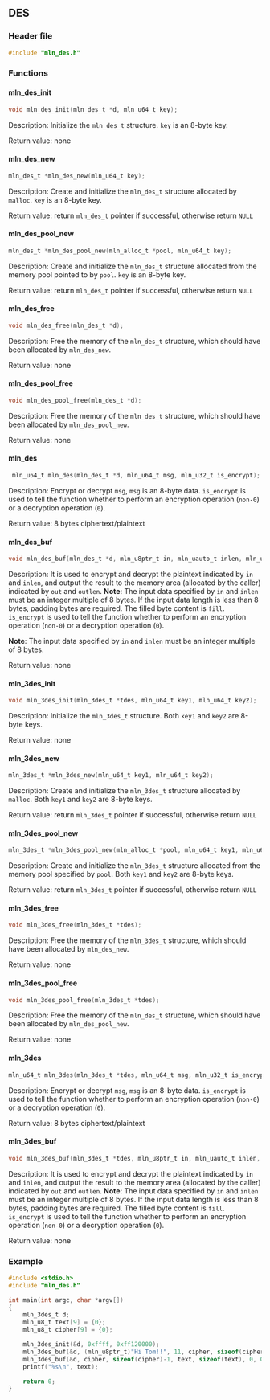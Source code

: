 ## DES



### Header file

```c
#include "mln_des.h"
```



### Functions



#### mln_des_init

```c
void mln_des_init(mln_des_t *d, mln_u64_t key);
```

Description: Initialize the `mln_des_t` structure. `key` is an 8-byte key.

Return value: none



#### mln_des_new

```c
mln_des_t *mln_des_new(mln_u64_t key);
```

Description: Create and initialize the `mln_des_t` structure allocated by `malloc`. `key` is an 8-byte key.

Return value: return `mln_des_t` pointer if successful, otherwise return `NULL`



#### mln_des_pool_new

```c
mln_des_t *mln_des_pool_new(mln_alloc_t *pool, mln_u64_t key);
```

Description: Create and initialize the `mln_des_t` structure allocated from the memory pool pointed to by `pool`. `key` is an 8-byte key.

Return value: return `mln_des_t` pointer if successful, otherwise return `NULL`



#### mln_des_free

```c
void mln_des_free(mln_des_t *d);
```

Description: Free the memory of the `mln_des_t` structure, which should have been allocated by `mln_des_new`.

Return value: none



#### mln_des_pool_free

```c
void mln_des_pool_free(mln_des_t *d);
```

Description: Free the memory of the `mln_des_t` structure, which should have been allocated by `mln_des_pool_new`.

Return value: none



#### mln_des

```c
 mln_u64_t mln_des(mln_des_t *d, mln_u64_t msg, mln_u32_t is_encrypt);
```

Description: Encrypt or decrypt `msg`, `msg` is an 8-byte data. `is_encrypt` is used to tell the function whether to perform an encryption operation (`non-0`) or a decryption operation (`0`).

Return value: 8 bytes ciphertext/plaintext



#### mln_des_buf

```c
void mln_des_buf(mln_des_t *d, mln_u8ptr_t in, mln_uauto_t inlen, mln_u8ptr_t out, mln_uauto_t outlen, mln_u8_t fill, mln_u32_t is_encrypt);
```

Description: It is used to encrypt and decrypt the plaintext indicated by `in` and `inlen`, and output the result to the memory area (allocated by the caller) indicated by `out` and `outlen`. **Note**: The input data specified by `in` and `inlen` must be an integer multiple of 8 bytes. If the input data length is less than 8 bytes, padding bytes are required. The filled byte content is `fill`. `is_encrypt` is used to tell the function whether to perform an encryption operation (`non-0`) or a decryption operation (`0`).

**Note**: The input data specified by `in` and `inlen` must be an integer multiple of 8 bytes.

Return value: none



#### mln_3des_init

```c
void mln_3des_init(mln_3des_t *tdes, mln_u64_t key1, mln_u64_t key2);
```

Description: Initialize the `mln_3des_t` structure. Both `key1` and `key2` are 8-byte keys.

Return value: none



#### mln_3des_new

```c
mln_3des_t *mln_3des_new(mln_u64_t key1, mln_u64_t key2);
```

Description: Create and initialize the `mln_3des_t` structure allocated by `malloc`. Both `key1` and `key2` are 8-byte keys.

Return value: return `mln_3des_t` pointer if successful, otherwise return `NULL`



#### mln_3des_pool_new

```c
mln_3des_t *mln_3des_pool_new(mln_alloc_t *pool, mln_u64_t key1, mln_u64_t key2);
```

Description: Create and initialize the `mln_3des_t` structure allocated from the memory pool specified by `pool`. Both `key1` and `key2` are 8-byte keys.

Return value: return `mln_3des_t` pointer if successful, otherwise return `NULL`



#### mln_3des_free

```c
void mln_3des_free(mln_3des_t *tdes);
```

Description: Free the memory of the `mln_3des_t` structure, which should have been allocated by `mln_des_new`.

Return value: none



#### mln_3des_pool_free

```c
void mln_3des_pool_free(mln_3des_t *tdes);
```

Description: Free the memory of the `mln_des_t` structure, which should have been allocated by `mln_des_pool_new`.

Return value: none



#### mln_3des

```c
mln_u64_t mln_3des(mln_3des_t *tdes, mln_u64_t msg, mln_u32_t is_encrypt);
```

Description: Encrypt or decrypt `msg`, `msg` is an 8-byte data. `is_encrypt` is used to tell the function whether to perform an encryption operation (`non-0`) or a decryption operation (`0`).

Return value: 8 bytes ciphertext/plaintext



#### mln_3des_buf

```c
void mln_3des_buf(mln_3des_t *tdes, mln_u8ptr_t in, mln_uauto_t inlen, mln_u8ptr_t out, mln_uauto_t outlen, mln_u8_t fill, mln_u32_t is_encrypt);
```

Description: It is used to encrypt and decrypt the plaintext indicated by `in` and `inlen`, and output the result to the memory area (allocated by the caller) indicated by `out` and `outlen`. **Note**: The input data specified by `in` and `inlen` must be an integer multiple of 8 bytes. If the input data length is less than 8 bytes, padding bytes are required. The filled byte content is `fill`. `is_encrypt` is used to tell the function whether to perform an encryption operation (`non-0`) or a decryption operation (`0`).

Return value: none



### Example

```c
#include <stdio.h>
#include "mln_des.h"

int main(int argc, char *argv[])
{
    mln_3des_t d;
    mln_u8_t text[9] = {0};
    mln_u8_t cipher[9] = {0};

    mln_3des_init(&d, 0xffff, 0xff120000);
    mln_3des_buf(&d, (mln_u8ptr_t)"Hi Tom!!", 11, cipher, sizeof(cipher), 0, 1);
    mln_3des_buf(&d, cipher, sizeof(cipher)-1, text, sizeof(text), 0, 0);
    printf("%s\n", text);

    return 0;
}
```

